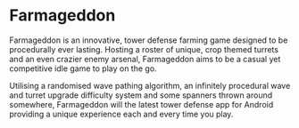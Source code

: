 # Farmageddon

Farmageddon is an innovative, tower defense farming game designed to be procedurally ever lasting. Hosting a roster of unique, crop themed turrets and an even crazier enemy arsenal, Farmageddon aims to be a casual yet competitive idle game to play on the go. 

Utilising a randomised wave pathing algorithm, an infinitely procedural wave and turret upgrade difficulty system and some spanners thrown around somewhere, Farmageddon will the latest tower defense app for Android providing a unique experience each and every time you play. 